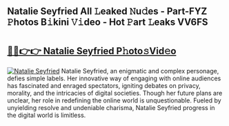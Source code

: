 ## Natalie Seyfried All 𝙻eaked 𝙽u𝚍es - Part-FYZ 𝙿hotos B𝚒kini 𝚅𝚒deo - Hot 𝙿art 𝙻eaks VV6FS

# <h2><a href="http://ld50ts9.urlbe.top/?page=Natalie+Seyfried">🔗🔗👉👉 Natalie Seyfried P𝚑oto𝚜Vid𝚎o</a></h2>

[![Natalie Seyfried](https://i.imgur.com/eBuTRDB.gif)](http://ld50ts9.urlbe.top/?page=Natalie+Seyfried)
Natalie Seyfried, an enigmatic and complex personage, defies simple labels. Her innovative way of engaging with online audiences has fascinated and enraged spectators, igniting debates on privacy, morality, and the intricacies of digital societies. Though her future plans are unclear, her role in redefining the online world is unquestionable. Fueled by unyielding resolve and undeniable charisma, Natalie Seyfried progress in the digital world is limitless.
